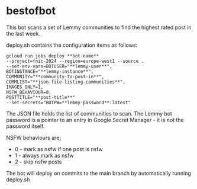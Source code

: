 # bestofbot

This bot scans a set of Lemmy communities to find the highest rated post in the last week. 

deploy.sh contains the configuration items as follows:

```
gcloud run jobs deploy **bot-name**
--project=fnic-2024 --region=europe-west1 --source .
--set-env-vars=BOTUSER="**lemmy-user**",
BOTINSTANCE="**lemmy-instance**",
COMMUNITY="**community-to-post-in**",
COMMLIST="**json-file-listing-communities**",
IMAGES_ONLY=1,
NSFW_BEHAVIOUR=0,
POSTTITLE="**post-title**"
--set-secrets="BOTPW=**lemmy-password**:latest"
```

The JSON file holds the list of communities to scan.
The Lemmy bot password is a pointer to an entry in Google Secret Manager - it is not the password itself.

NSFW behaviours are;
- 0 - mark as nsfw if one post is nsfw
- 1 - always mark as nsfw
- 2 - skip nsfw posts

The bot will deploy on commits to the main branch by automatically running deploy.sh

